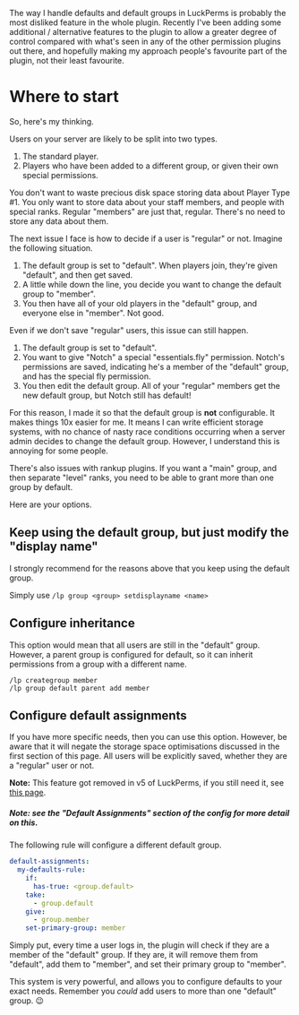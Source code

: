 The way I handle defaults and default groups in LuckPerms is probably the most disliked feature in the whole plugin. Recently I've been adding some additional / alternative features to the plugin to allow a greater degree of control compared with what's seen in any of the other permission plugins out there, and hopefully making my approach people's favourite part of the plugin, not their least favourite.

# Where to start
So, here's my thinking.

Users on your server are likely to be split into two types. 

1. The standard player.
2. Players who have been added to a different group, or given their own special permissions.

You don't want to waste precious disk space storing data about Player Type #1. You only want to store data about your staff members, and people with special ranks. Regular "members" are just that, regular. There's no need to store any data about them.

The next issue I face is how to decide if a user is "regular" or not. Imagine the following situation.

1. The default group is set to "default". When players join, they're given "default", and then get saved.
2. A little while down the line, you decide you want to change the default group to "member".
3. You then have all of your old players in the "default" group, and everyone else in "member". Not good.

Even if we don't save "regular" users, this issue can still happen.

1. The default group is set to "default".
2. You want to give "Notch" a special "essentials.fly" permission. Notch's permissions are saved, indicating he's a member of the "default" group, and has the special fly permission.
3. You then edit the default group. All of your "regular" members get the new default group, but Notch still has default!

For this reason, I made it so that the default group is **not** configurable. It makes things 10x easier for me. It means I can write efficient storage systems, with no chance of nasty race conditions occurring when a server admin decides to change the default group. However, I understand this is annoying for some people.

There's also issues with rankup plugins. If you want a "main" group, and then separate "level" ranks, you need to be able to grant more than one group by default. 

Here are your options.

## Keep using the default group, but just modify the "display name"
I strongly recommend for the reasons above that you keep using the default group.

Simply use `/lp group <group> setdisplayname <name>`


## Configure inheritance
This option would mean that all users are still in the "default" group. However, a parent group is configured for default, so it can inherit permissions from a group with a different name.

```
/lp creategroup member
/lp group default parent add member
```

## Configure default assignments
If you have more specific needs, then you can use this option. However, be aware that it will negate the storage space optimisations discussed in the first section of this page. All users will be explicitly saved, whether they are a "regular" user or not.

**Note:** This feature got removed in v5 of LuckPerms, if you still need it, see [this page](Upgrading-from-v4-to-v5#other).

##### Note: see the "Default Assignments" section of the config for more detail on this.

The following rule will configure a different default group.
```yml
default-assignments:
  my-defaults-rule:
    if:
      has-true: <group.default>
    take:
      - group.default
    give:
      - group.member
    set-primary-group: member
```

Simply put, every time a user logs in, the plugin will check if they are a member of the "default" group. If they are, it will remove them from "default", add them to "member", and set their primary group to "member".

This system is very powerful, and allows you to configure defaults to your exact needs. Remember you _could_ add users to more than one "default" group. 😉 
